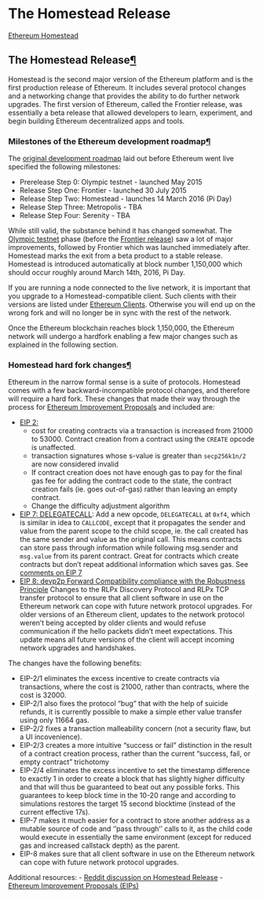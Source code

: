 # The Homestead Release

​[Ethereum Homestead](https://ethdocs.org/en/latest/index.html)​

## The Homestead Release[¶](the-homestead-release.md)​ <a id="the-homestead-release"></a>

Homestead is the second major version of the Ethereum platform and is the first production release of Ethereum. It includes several protocol changes and a networking change that provides the ability to do further network upgrades. The first version of Ethereum, called the Frontier release, was essentially a beta release that allowed developers to learn, experiment, and begin building Ethereum decentralized apps and tools.

### Milestones of the Ethereum development roadmap[¶](the-homestead-release.md)​ <a id="milestones-of-the-ethereum-development-roadmap"></a>

The [original development roadmap](https://blog.ethereum.org/2015/03/03/ethereum-launch-process/) laid out before Ethereum went live specified the following milestones:

* Prerelease Step 0: Olympic testnet - launched May 2015
* Release Step One: Frontier - launched 30 July 2015
* Release Step Two: Homestead - launches 14 March 2016 \(Pi Day\)
* Release Step Three: Metropolis - TBA
* Release Step Four: Serenity - TBA

While still valid, the substance behind it has changed somewhat. The [Olympic testnet](https://ethdocs.org/en/latest/introduction/olympic-testnet) phase \(before the [Frontier release](https://ethdocs.org/en/latest/introduction/history-of-ethereum.html#the-ethereum-frontier-launch)\) saw a lot of major improvements, followed by Frontier which was launched immediately after. Homestead marks the exit from a beta product to a stable release. Homestead is introduced automatically at block number 1,150,000 which should occur roughly around March 14th, 2016, Pi Day.

If you are running a node connected to the live network, it is important that you upgrade to a Homestead-compatible client. Such clients with their versions are listed under [Ethereum Clients](https://ethdocs.org/en/latest/ethereum-clients/index.html#ethereum-clients). Otherwise you will end up on the wrong fork and will no longer be in sync with the rest of the network.

Once the Ethereum blockchain reaches block 1,150,000, the Ethereum network will undergo a hardfork enabling a few major changes such as explained in the following section.

### Homestead hard fork changes[¶](the-homestead-release.md)​ <a id="homestead-hard-fork-changes"></a>

Ethereum in the narrow formal sense is a suite of protocols. Homestead comes with a few backward-incompatible protocol changes, and therefore will require a hard fork. These changes that made their way through the process for [Ethereum Improvement Proposals](https://ethdocs.org/en/latest/introduction/community.html#ethereum-improvement-proposals) and included are:

* ​[EIP 2:](https://github.com/ethereum/EIPs/blob/master/EIPS/eip-2.mediawiki)​
  * cost for creating contracts via a transaction is increased from 21000 to 53000. Contract creation from a contract using the `CREATE` opcode is unaffected.
  * transaction signatures whose s-value is greater than `secp256k1n/2` are now considered invalid
  * If contract creation does not have enough gas to pay for the final gas fee for adding the contract code to the state, the contract creation fails \(ie. goes out-of-gas\) rather than leaving an empty contract.
  * Change the difficulty adjustment algorithm
* ​[EIP 7: DELEGATECALL](https://github.com/ethereum/EIPs/blob/master/EIPS/eip-7.md): Add a new opcode, `DELEGATECALL` at `0xf4`, which is similar in idea to `CALLCODE`, except that it propagates the sender and value from the parent scope to the child scope, ie. the call created has the same sender and value as the original call. This means contracts can store pass through information while following msg.sender and `msg.value` from its parent contract. Great for contracts which create contracts but don’t repeat additional information which saves gas. See [comments on EIP 7](https://github.com/ethereum/EIPs/issues/23)​
* ​[EIP 8: devp2p Forward Compatibility compliance with the Robustness Principle](https://github.com/ethereum/EIPs/blob/master/EIPS/eip-8.md) Changes to the RLPx Discovery Protocol and RLPx TCP transfer protocol to ensure that all client software in use on the Ethereum network can cope with future network protocol upgrades. For older versions of an Ethereum client, updates to the network protocol weren’t being accepted by older clients and would refuse communication if the hello packets didn’t meet expectations. This update means all future versions of the client will accept incoming network upgrades and handshakes.

The changes have the following benefits:

* EIP-2/1 eliminates the excess incentive to create contracts via transactions, where the cost is 21000, rather than contracts, where the cost is 32000.
* EIP-2/1 also fixes the protocol “bug” that with the help of suicide refunds, it is currently possible to make a simple ether value transfer using only 11664 gas.
* EIP-2/2 fixes a transaction malleability concern \(not a security flaw, but a UI incovenience\).
* EIP-2/3 creates a more intuitive “success or fail” distinction in the result of a contract creation process, rather than the current “success, fail, or empty contract” trichotomy
* EIP-2/4 eliminates the excess incentive to set the timestamp difference to exactly 1 in order to create a block that has slightly higher difficulty and that will thus be guaranteed to beat out any possible forks. This guarantees to keep block time in the 10-20 range and according to simulations restores the target 15 second blocktime \(instead of the current effective 17s\).
* EIP-7 makes it much easier for a contract to store another address as a mutable source of code and ‘’pass through’’ calls to it, as the child code would execute in essentially the same environment \(except for reduced gas and increased callstack depth\) as the parent.
* EIP-8 makes sure that all client software in use on the Ethereum network can cope with future network protocol upgrades.

Additional resources: - [Reddit discussion on Homestead Release](https://www.reddit.com/r/ethereum/comments/48arax/homestead_release_faq/) - [Ethereum Improvement Proposals \(EIPs\)](https://ethdocs.org/en/latest/introduction/community.html#ethereum-improvement-proposals)​

